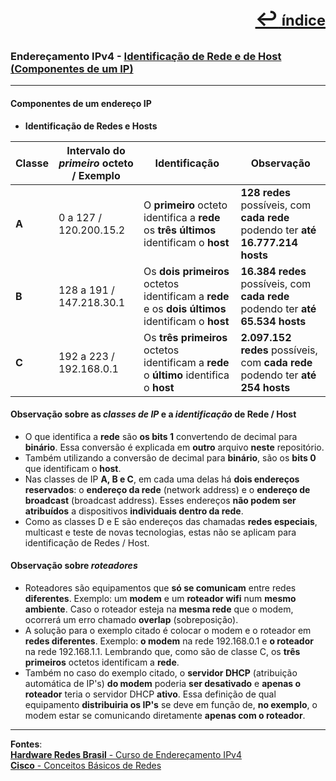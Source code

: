 [<p style="text-align:right; font-weight: 710;font-size: 1.5em; margin-right:0;">↩︎<span style="font-size: .75em"> índice</span></p>](../enderecamento-ipv4/README.md)
---
### Endereçamento IPv4 - [Identificação de Rede e de Host (Componentes de um IP)](https://www.youtube.com/watch?v=C_EWtszvmrY&list=PLAp37wMSBouCU49LV0qFbItufigjYk-sp&index=4)
---

#### Componentes de um endereço IP

* **Identificação de Redes e Hosts**

| Classe | Intervalo do ***primeiro*** octeto / Exemplo | Identificação | Observação |
| --- | --- | --- | --- |
| **A** | 0 a 127 / 120.200.15.2 | O **primeiro** octeto identifica a **rede** os **três últimos** identificam o **host** | **128 redes** possíveis, com **cada rede** podendo ter **até 16.777.214 hosts** |
| **B** | 128 a 191 / 147.218.30.1 | Os **dois primeiros** octetos identificam a **rede** e os **dois últimos** identificam o **host** | **16.384 redes** possíveis, com **cada rede** podendo ter **até 65.534 hosts**|
| **C** | 192 a 223 / 192.168.0.1 | Os **três primeiros** octetos identificam a **rede** o **último** identifica o **host** | **2.097.152 redes** possíveis, com **cada rede** podendo ter **até 254 hosts** |

#### Observação sobre as ***classes de IP*** e a ***identificação*** de Rede / Host

* O que identifica a **rede** são **os bits 1** convertendo de decimal para **binário**. Essa conversão é explicada em **outro** arquivo **neste** repositório.
* Também utilizando a conversão de decimal para **binário**, são os **bits 0** que identificam o **host**.
* Nas classes de IP **A, B e C**, em cada uma delas há **dois endereços reservados**: o **endereço da rede** (network address) e o **endereço de broadcast** (broadcast address). Esses endereços **não podem ser atribuídos** a dispositivos **individuais dentro da rede**. 
* Como as classes D e E são endereços das chamadas **redes especiais**, multicast e teste de novas tecnologias, estas não se aplicam para identificação de Redes / Host.

#### Observação sobre ***roteadores***

* Roteadores são equipamentos que **só se comunicam** entre redes **diferentes**. Exemplo: um **modem** e um **roteador wifi** num **mesmo ambiente**. Caso o roteador esteja na **mesma rede** que o modem, ocorrerá um erro chamado **overlap** (sobreposição).
* A solução para o exemplo citado é colocar o modem e o roteador em **redes diferentes**. Exemplo: **o modem** na rede 192.168.0.1 e **o roteador** na rede 192.168.1.1. Lembrando que, como são de classe C, os **três primeiros** octetos identificam a **rede**.
* Também no caso do exemplo citado, o **servidor DHCP** (atribuição automática de IP's) **do modem** poderia **ser desativado** e **apenas o roteador** teria o servidor DHCP **ativo**. Essa definição de qual equipamento **distribuiria os IP's** se deve em função de, **no exemplo**, o modem estar se comunicando diretamente **apenas com o roteador**.

---		
**Fontes**:  
[**Hardware Redes Brasil** - Curso de Endereçamento IPv4](https://www.youtube.com/playlist?list=PLAp37wMSBouCU49LV0qFbItufigjYk-sp)  
[**Cisco** - Conceitos Básicos de Redes](https://www.netacad.com/pt/courses/networking-basics?courseLang=pt-BR)
